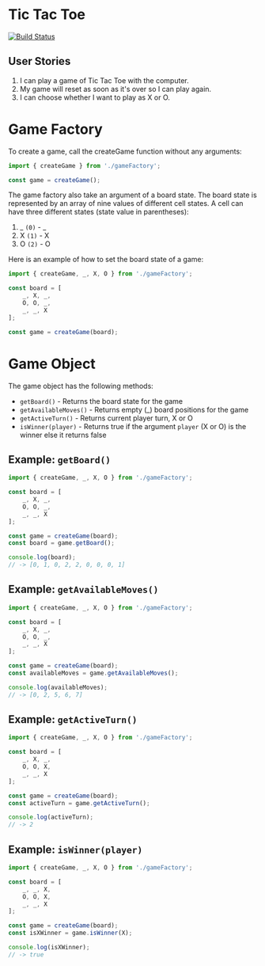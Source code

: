 
# Tic Tac Toe
[![Build Status](https://travis-ci.org/daon/tic-tac-toe.svg?branch=master)](https://travis-ci.org/daon/tic-tac-toe)

## User Stories
1. I can play a game of Tic Tac Toe with the computer.
2. My game will reset as soon as it's over so I can play again.
3. I can choose whether I want to play as X or O.

# Game Factory

To create a game, call the createGame function
without any arguments:

```javascript
import { createGame } from './gameFactory';

const game = createGame();

```

The game factory also take an argument of a board
state. The board state is represented by an array
of nine values of different cell states. A cell can
have three different states (state value in parentheses):

1. _    `(0)` - _
2. X    `(1)` - X
3. O    `(2)` - O

Here is an example of how to set the board state of
a game:

```javascript
import { createGame, _, X, O } from './gameFactory';

const board = [
    _, X, _,
    O, O, _,
    _, _, X
];

const game = createGame(board);

```

# Game Object

The game object has the following methods:

- `getBoard()` - Returns the board state for the game
- `getAvailableMoves()` - Returns empty (_) board positions for the game
- `getActiveTurn()` - Returns current player turn, X or O
- `isWinner(player)` - Returns true if the argument `player` (X or O) is the winner else it returns false

## Example: `getBoard()`

```javascript
import { createGame, _, X, O } from './gameFactory';

const board = [
    _, X, _,
    O, O, _,
    _, _, X
];

const game = createGame(board);
const board = game.getBoard();

console.log(board);
// -> [0, 1, 0, 2, 2, 0, 0, 0, 1]
```

## Example: `getAvailableMoves()`

```javascript
import { createGame, _, X, O } from './gameFactory';

const board = [
    _, X, _,
    O, O, _,
    _, _, X
];

const game = createGame(board);
const availableMoves = game.getAvailableMoves();

console.log(availableMoves);
// -> [0, 2, 5, 6, 7]
```
## Example: `getActiveTurn()`

```javascript
import { createGame, _, X, O } from './gameFactory';

const board = [
    _, X, _,
    O, O, X,
    _, _, X
];

const game = createGame(board);
const activeTurn = game.getActiveTurn();

console.log(activeTurn);
// -> 2
```

## Example: `isWinner(player)`

```javascript
import { createGame, _, X, O } from './gameFactory';

const board = [
    _, _, X,
    O, O, X,
    _, _, X
];

const game = createGame(board);
const isXWinner = game.isWinner(X);

console.log(isXWinner);
// -> true
```